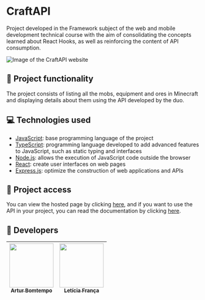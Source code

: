 # CraftAPI
Project developed in the Framework subject of the web and mobile development technical course with the aim of consolidating the concepts learned about React Hooks, as well as reinforcing the content of API consumption.

![Image of the CraftAPI website](https://github.com/ArturColen/CraftAPI/assets/96635074/06038cee-b5c0-40ad-8da2-13d795b0b9af)

## 🔨 Project functionality
The project consists of listing all the mobs, equipment and ores in Minecraft and displaying details about them using the API developed by the duo.

## 💻 Technologies used
* [JavaScript](https://developer.mozilla.org/pt-BR/docs/Web/JavaScript): base programming language of the project
* [TypeScript](https://www.typescriptlang.org/pt/docs/): programming language developed to add advanced features to JavaScript, such as static typing and interfaces
* [Node.js](https://nodejs.org/pt-br/docs): allows the execution of JavaScript code outside the browser
* [React](https://pt-br.react.dev/blog/2023/03/16/introducing-react-dev): create user interfaces on web pages
* [Express.js](https://expressjs.com/pt-br/): optimize the construction of web applications and APIs

## 📁 Project access
You can view the hosted page by clicking [here](https://craft-api.vercel.app/), and if you want to use the API in your project, you can read the documentation by clicking [here](https://craft-api.onrender.com/documentation/).

## 👥 Developers
| [<img loading="lazy" src="https://avatars.githubusercontent.com/u/96635074?v=4" width=115><br><sub>Artur Bomtempo</sub>](https://github.com/ArturColen) |  [<img loading="lazy" src="https://avatars.githubusercontent.com/u/99284224?v=4" width=115><br><sub>Letícia França</sub>](https://github.com/LeticiaSFranca) |
| :---: | :---: |
